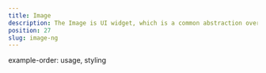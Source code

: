 ```yaml
---
title: Image
description: The Image is UI widget, which is a common abstraction over iOS's UIImage and Android's widget.ImageView.  The component allows loading an image from different resources (URL, ImageSource, image from the resource folder or while providing the relative path to the image file) via its src property.
position: 27
slug: image-ng
---
```


example-order: usage, styling
